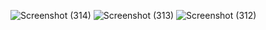 
![Screenshot (314)](https://user-images.githubusercontent.com/81908636/124596536-05d5a600-de80-11eb-853a-74411e1fd32c.png)
![Screenshot (313)](https://user-images.githubusercontent.com/81908636/124596562-0b32f080-de80-11eb-95fe-0bdf9a994a97.png)
![Screenshot (312)](https://user-images.githubusercontent.com/81908636/124596574-10903b00-de80-11eb-8122-bd74a589eaa8.png)
